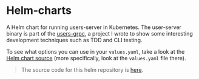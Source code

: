 # Helm-charts

A Helm chart for running users-server in Kubernetes. The user-server
binary is part of the [users-grpc](https://github.com/maelvls/users-grpc),
a project I wrote to show some interesting development techniques such as
TDD and CLI testing.

To see what options you can use in your `values.yaml`, take a look at the
[Helm chart source](https://github.com/maelvls/users-grpc/tree/master/ci/helm/users-grpc)
(more specifically, look at the `values.yaml` file there).

> The source code for this helm repository is [here](https://github.com/maelvls/helm-charts).
